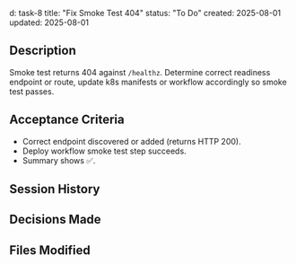 d: task-8
title: "Fix Smoke Test 404"
status: "To Do"
created: 2025-08-01
updated: 2025-08-01

## Description

Smoke test returns 404 against `/healthz`. Determine correct readiness endpoint or route, update k8s manifests or workflow accordingly so smoke test passes.

## Acceptance Criteria

- Correct endpoint discovered or added (returns HTTP 200).
- Deploy workflow smoke test step succeeds.
- Summary shows ✅.

## Session History

<!-- Update as work progresses -->

## Decisions Made

<!-- Document key implementation decisions -->

## Files Modified

<!-- Track all file changes -->
